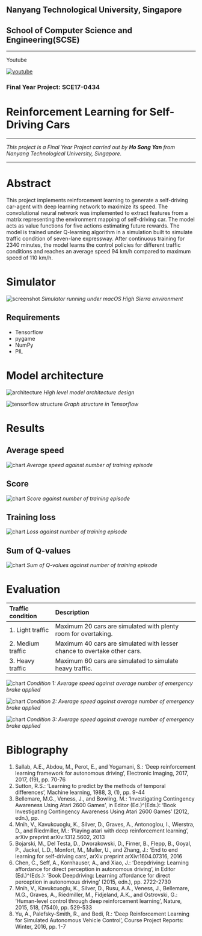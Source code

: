 ## Nanyang Technological University, Singapore

## School of Computer Science and Engineering(SCSE)
___

Youtube

[![youtube](https://raw.githubusercontent.com/songyanho/Reinforcement-Learning-for-Self-Driving-Cars/master/images/Youtube.png)](https://youtu.be/JFwjeUXqouA)

### Final Year Project: SCE17-0434
# Reinforcement Learning for Self-Driving Cars
___

*This project is a Final Year Project carried out by **Ho Song Yan** from Nanyang Technological University, Singapore.*

___

# Abstract

This project implements reinforcement learning to generate a self-driving car-agent with deep learning network to maximize its speed. The convolutional neural network was implemented to extract features from a matrix representing the environment mapping of self-driving car. The model acts as value functions for five actions estimating future rewards. The model is trained under Q-learning algorithm in a simulation built to simulate traffic condition of seven-lane expressway. After continuous training for 2340 minutes, the model learns the control policies for different traffic conditions and reaches an average speed 94 km/h compared to maximum speed of 110 km/h.

# Simulator

![screenshot](https://raw.githubusercontent.com/songyanho/Reinforcement-Learning-for-Self-Driving-Cars/master/images/screenshot.png)
*Simulator running under macOS High Sierra environment*

## Requirements
- Tensorflow
- pygame
- NumPy
- PIL

# Model architecture

![architecture](https://raw.githubusercontent.com/songyanho/Reinforcement-Learning-for-Self-Driving-Cars/master/images/network_architecture.png)
*High level model architecture design*

![tensorflow structure](https://raw.githubusercontent.com/songyanho/Reinforcement-Learning-for-Self-Driving-Cars/master/images/graph_structure.png)
*Graph structure in Tensorflow*

# Results

## Average speed

![chart](https://raw.githubusercontent.com/songyanho/Reinforcement-Learning-for-Self-Driving-Cars/master/images/average_speed_training.png)
*Average speed against number of training episode*

## Score

![chart](https://raw.githubusercontent.com/songyanho/Reinforcement-Learning-for-Self-Driving-Cars/master/images/score_training.png)
*Score against number of training episode*

## Training loss

![chart](https://raw.githubusercontent.com/songyanho/Reinforcement-Learning-for-Self-Driving-Cars/master/images/loss_training.png)
*Loss against number of training episode*

## Sum of Q-values

![chart](https://raw.githubusercontent.com/songyanho/Reinforcement-Learning-for-Self-Driving-Cars/master/images/sum_of_q_values_training.png)
*Sum of Q-values against number of training episode*

# Evaluation

| Traffic condition | Description |
|:--|:---|
|1. Light traffic|Maximum 20 cars are simulated with plenty room for overtaking.|
|2. Medium traffic|Maximum 40 cars are simulated with lesser chance to overtake other cars.|
|3. Heavy traffic|Maximum 60 cars are simulated to simulate heavy traffic. |

![chart](https://raw.githubusercontent.com/songyanho/Reinforcement-Learning-for-Self-Driving-Cars/master/images/speed_brake_test.png)
*Condition 1: Average speed against average number of emergency brake applied*

![chart](https://raw.githubusercontent.com/songyanho/Reinforcement-Learning-for-Self-Driving-Cars/master/images/speed_brake_test_2.png)
*Condition 2: Average speed against average number of emergency brake applied*

![chart](https://raw.githubusercontent.com/songyanho/Reinforcement-Learning-for-Self-Driving-Cars/master/images/speed_brake_test_3.png)
*Condition 3: Average speed against average number of emergency brake applied*

# Biblography

1.	Sallab, A.E., Abdou, M., Perot, E., and Yogamani, S.: ‘Deep reinforcement learning framework for autonomous driving’, Electronic Imaging, 2017, 2017, (19), pp. 70-76
2.	Sutton, R.S.: ‘Learning to predict by the methods of temporal differences’, Machine learning, 1988, 3, (1), pp. 9-44
3.	Bellemare, M.G., Veness, J., and Bowling, M.: ‘Investigating Contingency Awareness Using Atari 2600 Games’, in Editor (Ed.)^(Eds.): ‘Book Investigating Contingency Awareness Using Atari 2600 Games’ (2012, edn.), pp. 
4.	Mnih, V., Kavukcuoglu, K., Silver, D., Graves, A., Antonoglou, I., Wierstra, D., and Riedmiller, M.: ‘Playing atari with deep reinforcement learning’, arXiv preprint arXiv:1312.5602, 2013
5.	Bojarski, M., Del Testa, D., Dworakowski, D., Firner, B., Flepp, B., Goyal, P., Jackel, L.D., Monfort, M., Muller, U., and Zhang, J.: ‘End to end learning for self-driving cars’, arXiv preprint arXiv:1604.07316, 2016
6.	Chen, C., Seff, A., Kornhauser, A., and Xiao, J.: ‘Deepdriving: Learning affordance for direct perception in autonomous driving’, in Editor (Ed.)^(Eds.): ‘Book Deepdriving: Learning affordance for direct perception in autonomous driving’ (2015, edn.), pp. 2722-2730
7.	Mnih, V., Kavukcuoglu, K., Silver, D., Rusu, A.A., Veness, J., Bellemare, M.G., Graves, A., Riedmiller, M., Fidjeland, A.K., and Ostrovski, G.: ‘Human-level control through deep reinforcement learning’, Nature, 2015, 518, (7540), pp. 529-533
8.	Yu, A., Palefsky-Smith, R., and Bedi, R.: ‘Deep Reinforcement Learning for Simulated Autonomous Vehicle Control’, Course Project Reports: Winter, 2016, pp. 1-7
